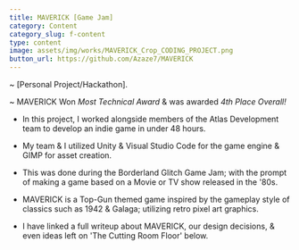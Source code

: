 ```yaml
---
title: MAVERICK [Game Jam]
category: Content
category_slug: f-content
type: content
image: assets/img/works/MAVERICK_Crop_CODING_PROJECT.png
button_url: https://github.com/Azaze7/MAVERICK
---
```


~ [Personal Project/Hackathon].

~ MAVERICK Won *Most Technical Award* & was awarded *4th Place Overall!*

* In this project, I worked alongside members of the Atlas Development team to develop an indie game in under 48 hours.

* My team & I utilized Unity & Visual Studio Code for the game engine & GIMP for asset creation.  

* This was done during the Borderland Glitch Game Jam; with the prompt of making a game based on a Movie or TV show released in the '80s.

* MAVERICK is a Top-Gun themed game inspired by the gameplay style of classics such as 1942 & Galaga; utilizing retro pixel art graphics.

* I have linked a full writeup about MAVERICK, our design decisions, & even ideas left on 'The Cutting Room Floor' below.
